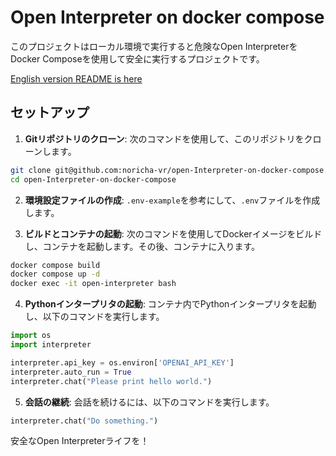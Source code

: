 # Open Interpreter on docker compose

このプロジェクトはローカル環境で実行すると危険なOpen InterpreterをDocker Composeを使用して安全に実行するプロジェクトです。

[English version README is here]( README.md)
## セットアップ
1. **Gitリポジトリのクローン**: 次のコマンドを使用して、このリポジトリをクローンします。

```bash 
git clone git@github.com:noricha-vr/open-Interpreter-on-docker-compose.git
cd open-Interpreter-on-docker-compose
```

2. **環境設定ファイルの作成**: `.env-example`を参考にして、`.env`ファイルを作成します。

3. **ビルドとコンテナの起動**: 次のコマンドを使用してDockerイメージをビルドし、コンテナを起動します。その後、コンテナに入ります。

 ```bash
 docker compose build
 docker compose up -d
 docker exec -it open-interpreter bash
 ```

4. **Pythonインタープリタの起動**: コンテナ内でPythonインタープリタを起動し、以下のコマンドを実行します。

 ```python
 import os
 import interpreter

 interpreter.api_key = os.environ['OPENAI_API_KEY']
 interpreter.auto_run = True
 interpreter.chat("Please print hello world.")
 ```

5. **会話の継続**: 会話を続けるには、以下のコマンドを実行します。

 ```python
 interpreter.chat("Do something.")
 ```

安全なOpen Interpreterライフを！